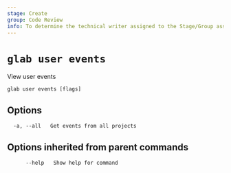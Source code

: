 ```yaml
---
stage: Create
group: Code Review
info: To determine the technical writer assigned to the Stage/Group associated with this page, see https://about.gitlab.com/handbook/product/ux/technical-writing/#assignments
---
```


<!--
This documentation is auto generated by a script.
Please do not edit this file directly. Run `make gen-docs` instead.
-->

# `glab user events`

View user events

```plaintext
glab user events [flags]
```

## Options

```plaintext
  -a, --all   Get events from all projects
```

## Options inherited from parent commands

```plaintext
      --help   Show help for command
```
